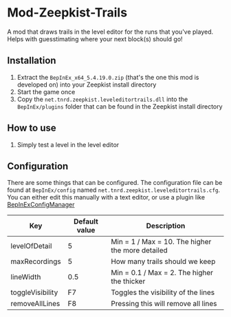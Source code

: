 # Mod-Zeepkist-Trails

A mod that draws trails in the level editor for the runs that you've played. Helps with guesstimating where your next block(s) should go!

## Installation
1. Extract the `BepInEx_x64_5.4.19.0.zip` (that's the one this mod is developed on) into your Zeepkist install directory
2. Start the game once
3. Copy the `net.tnrd.zeepkist.leveleditortrails.dll` into the `BepInEx/plugins` folder that can be found in the Zeepkist install directory

## How to use
1. Simply test a level in the level editor

## Configuration
There are some things that can be configured. The configuration file can be found at `BepInEx/config` named `net.tnrd.zeepkist.leveleditortrails.cfg`. You can either edit this manually with a text editor, or use a plugin like [BepInExConfigManager](https://github.com/sinai-dev/BepInExConfigManager)

| Key              	| Default value 	| Description                                      	|
|------------------	|---------------	|--------------------------------------------------	|
| levelOfDetail    	| 5             	| Min = 1 / Max = 10. The higher the more detailed 	|
| maxRecordings    	| 5             	| How many trails should we keep                   	|
| lineWidth        	| 0.5           	| Min = 0.1 / Max = 2. The higher the thicker      	|
| toggleVisibility 	| F7            	| Toggles the visibility of the lines              	|
| removeAllLines   	| F8            	| Pressing this will remove all lines              	|
